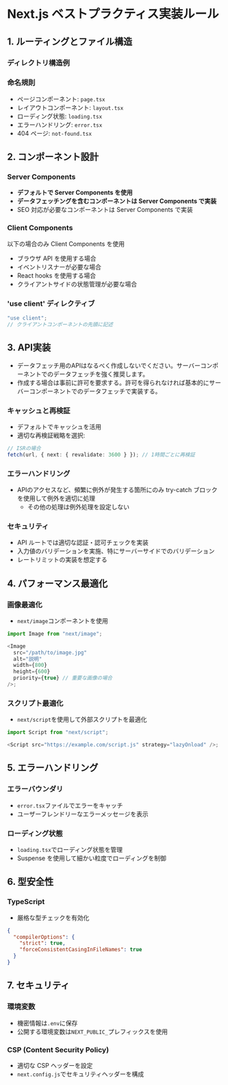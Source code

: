 # Next.js ベストプラクティス実装ルール

## 1. ルーティングとファイル構造

### ディレクトリ構造例

### 命名規則

- ページコンポーネント: `page.tsx`
- レイアウトコンポーネント: `layout.tsx`
- ローディング状態: `loading.tsx`
- エラーハンドリング: `error.tsx`
- 404 ページ: `not-found.tsx`

## 2. コンポーネント設計

### Server Components

- **デフォルトで Server Components を使用**
- **データフェッチングを含むコンポーネントは Server Components で実装**
- SEO 対応が必要なコンポーネントは Server Components で実装

### Client Components

以下の場合のみ Client Components を使用

- ブラウザ API を使用する場合
- イベントリスナーが必要な場合
- React hooks を使用する場合
- クライアントサイドの状態管理が必要な場合

### 'use client' ディレクティブ

```typescript
"use client";
// クライアントコンポーネントの先頭に記述
```

## 3. API実装

- データフェッチ用のAPIはなるべく作成しないでください。サーバーコンポーネントでのデータフェッチを強く推奨します。
- 作成する場合は事前に許可を要求する。許可を得られなければ基本的にサーバーコンポーネントでのデータフェッチで実装する。

### キャッシュと再検証

- デフォルトでキャッシュを活用
- 適切な再検証戦略を選択:

```typescript
// ISRの場合
fetch(url, { next: { revalidate: 3600 } }); // 1時間ごとに再検証
```

### エラーハンドリング

- APIのアクセスなど、頻繁に例外が発生する箇所にのみ try-catch ブロックを使用して例外を適切に処理
  - その他の処理は例外処理を設定しない

### セキュリティ

- API ルートでは適切な認証・認可チェックを実装
- 入力値のバリデーションを実施、特にサーバーサイドでのバリデーション
- レートリミットの実装を想定する

## 4. パフォーマンス最適化

### 画像最適化

- `next/image`コンポーネントを使用

```typescript
import Image from "next/image";

<Image
  src="/path/to/image.jpg"
  alt="説明"
  width={800}
  height={600}
  priority={true} // 重要な画像の場合
/>;
```

### スクリプト最適化

- `next/script`を使用して外部スクリプトを最適化

```typescript
import Script from "next/script";

<Script src="https://example.com/script.js" strategy="lazyOnload" />;
```

## 5. エラーハンドリング

### エラーバウンダリ

- `error.tsx`ファイルでエラーをキャッチ
- ユーザーフレンドリーなエラーメッセージを表示

### ローディング状態

- `loading.tsx`でローディング状態を管理
- Suspense を使用して細かい粒度でローディングを制御

## 6. 型安全性

### TypeScript

- 厳格な型チェックを有効化

```json
{
  "compilerOptions": {
    "strict": true,
    "forceConsistentCasingInFileNames": true
  }
}
```

## 7. セキュリティ

### 環境変数

- 機密情報は`.env`に保存
- 公開する環境変数は`NEXT_PUBLIC_`プレフィックスを使用

### CSP (Content Security Policy)

- 適切な CSP ヘッダーを設定
- `next.config.js`でセキュリティヘッダーを構成